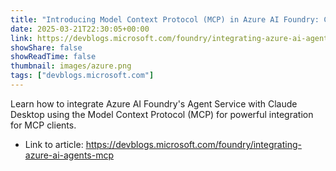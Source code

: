```yaml
---
title: "Introducing Model Context Protocol (MCP) in Azure AI Foundry: Create an MCP Server with Azure AI Agent Service"
date: 2025-03-21T22:30:05+00:00
link: https://devblogs.microsoft.com/foundry/integrating-azure-ai-agents-mcp
showShare: false
showReadTime: false
thumbnail: images/azure.png
tags: ["devblogs.microsoft.com"]
---
```

Learn how to integrate Azure AI Foundry's Agent Service with Claude Desktop using the Model Context Protocol (MCP) for powerful integration for MCP clients.

- Link to article: https://devblogs.microsoft.com/foundry/integrating-azure-ai-agents-mcp